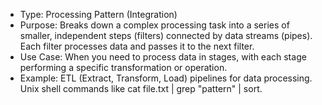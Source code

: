 - Type: Processing Pattern (Integration)
- Purpose: Breaks down a complex processing task into a series of smaller, independent steps (filters) connected by data streams (pipes). Each filter processes data and passes it to the next filter.
- Use Case: When you need to process data in stages, with each stage performing a specific transformation or operation.
- Example:
  ETL (Extract, Transform, Load) pipelines for data processing.
  Unix shell commands like cat file.txt | grep "pattern" | sort.
